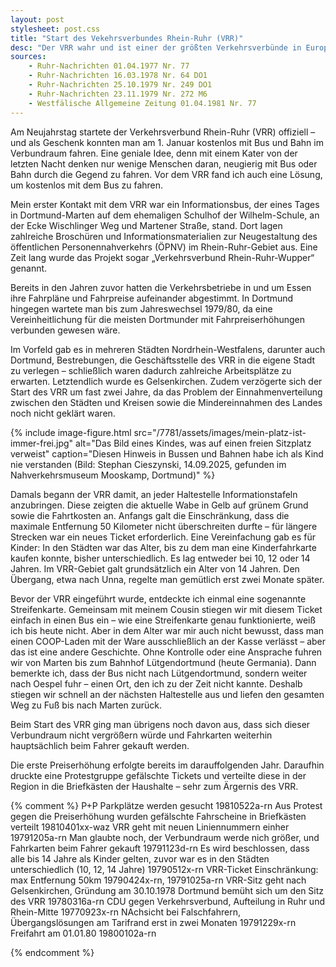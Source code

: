```yaml
---
layout: post
stylesheet: post.css
title: "Start des Vekehrsverbundes Rhein-Ruhr (VRR)"
desc: "Der VRR wahr und ist einer der größten Verkehrsverbünde in Europa. Am 01.01.1980 ging er offiziell an den Start"
sources:
    - Ruhr-Nachrichten 01.04.1977 Nr. 77
    - Ruhr-Nachrichten 16.03.1978 Nr. 64 DO1
    - Ruhr-Nachrichten 25.10.1979 Nr. 249 DO1
    - Ruhr-Nachrichten 23.11.1979 Nr. 272 M6
    - Westfälische Allgemeine Zeitung 01.04.1981 Nr. 77
---
```


Am Neujahrstag startete der Verkehrsverbund Rhein-Ruhr (VRR) offiziell – und als Geschenk konnten man am 1. Januar kostenlos mit Bus und Bahn im Verbundraum fahren. Eine geniale Idee, denn mit einem Kater von der letzten Nacht denken nur wenige Menschen daran, neugierig mit Bus oder Bahn durch die Gegend zu fahren. Vor dem VRR fand ich auch eine Lösung, um kostenlos mit dem Bus zu fahren.

Mein erster Kontakt mit dem VRR war ein Informationsbus, der eines Tages in Dortmund-Marten auf dem ehemaligen Schulhof der Wilhelm-Schule, an der Ecke Wischlinger Weg und Martener Straße, stand. Dort lagen zahlreiche Broschüren und Informationsmaterialien zur Neugestaltung des öffentlichen Personennahverkehrs (ÖPNV) im Rhein-Ruhr-Gebiet aus. Eine Zeit lang wurde das Projekt sogar „Verkehrsverbund Rhein-Ruhr-Wupper“ genannt.

Bereits in den Jahren zuvor hatten die Verkehrsbetriebe in und um Essen ihre Fahrpläne und Fahrpreise aufeinander abgestimmt. In Dortmund hingegen wartete man bis zum Jahreswechsel 1979/80, da eine Vereinheitlichung für die meisten Dortmunder mit Fahrpreiserhöhungen verbunden gewesen wäre.

Im Vorfeld gab es in mehreren Städten Nordrhein-Westfalens, darunter auch Dortmund, Bestrebungen, die Geschäftsstelle des VRR in die eigene Stadt zu verlegen – schließlich waren dadurch zahlreiche Arbeitsplätze zu erwarten. Letztendlich wurde es Gelsenkirchen. Zudem verzögerte sich der Start des VRR um fast zwei Jahre, da das Problem der Einnahmenverteilung zwischen den Städten und Kreisen sowie die Mindereinnahmen des Landes noch nicht geklärt waren.

{% include image-figure.html src="/7781/assets/images/mein-platz-ist-immer-frei.jpg" alt="Das Bild eines Kindes, was auf einen freien Sitzplatz verweist" caption="Diesen Hinweis in Bussen und Bahnen habe ich als Kind nie verstanden (Bild: Stephan Cieszynski, 14.09.2025, gefunden im Nahverkehrsmuseum Mooskamp, Dortmund)" %}

Damals begann der VRR damit, an jeder Haltestelle Informationstafeln anzubringen. Diese zeigten die aktuelle Wabe in Gelb auf grünem Grund sowie die Fahrtkosten an. Anfangs galt die Einschränkung, dass die maximale Entfernung 50 Kilometer nicht überschreiten durfte – für längere Strecken war ein neues Ticket erforderlich. Eine Vereinfachung gab es für Kinder: In den Städten war das Alter, bis zu dem man eine Kinderfahrkarte kaufen konnte, bisher unterschiedlich. Es lag entweder bei 10, 12 oder 14 Jahren. Im VRR-Gebiet galt grundsätzlich ein Alter von 14 Jahren. Den Übergang, etwa nach Unna, regelte man gemütlich erst zwei Monate später.

Bevor der VRR eingeführt wurde, entdeckte ich einmal eine sogenannte Streifenkarte. Gemeinsam mit meinem Cousin stiegen wir mit diesem Ticket einfach in einen Bus ein – wie eine Streifenkarte genau funktionierte, weiß ich bis heute nicht. Aber in dem Alter war mir auch nicht bewusst, dass man einen COOP-Laden mit der Ware ausschließlich an der Kasse verlässt – aber das ist eine andere Geschichte. Ohne Kontrolle oder eine Ansprache fuhren wir von Marten bis zum Bahnhof Lütgendortmund (heute Germania). Dann bemerkte ich, dass der Bus nicht nach Lütgendortmund, sondern weiter nach Oespel fuhr – einen Ort, den ich zu der Zeit nicht kannte. Deshalb stiegen wir schnell an der nächsten Haltestelle aus und liefen den gesamten Weg zu Fuß bis nach Marten zurück.

Beim Start des VRR ging man übrigens noch davon aus, dass sich dieser Verbundraum nicht vergrößern würde und Fahrkarten weiterhin hauptsächlich beim Fahrer gekauft werden.

Die erste Preiserhöhung erfolgte bereits im darauffolgenden Jahr. Daraufhin druckte eine Protestgruppe gefälschte Tickets und verteilte diese in der Region in die Briefkästen der Haushalte – sehr zum Ärgernis des VRR.

{% comment %}
P+P Parkplätze werden gesucht 19810522a-rn
Aus Protest gegen die Preiserhöhung wurden gefälschte Fahrscheine in Briefkästen verteilt 19810401xx-waz
VRR geht mit neuen Liniennummern einher 19791205a-rn
Man glaubte noch, der Verbundraum werde nich größer, und Fahrkarten beim Fahrer gekauft  19791123d-rn
Es wird beschlossen, dass alle bis 14 Jahre als Kinder gelten, zuvor war es in den Städten unterschiedlich (10, 12, 14 Jahre) 19790512x-rn
VRR-Ticket Einschränkung: max Entfernung 50km 19790424x-rn, 19791025a-rn
VRR-Sitz geht nach Gelsenkirchen, Gründung am 30.10.1978
Dortmund bemüht sich um den Sitz des VRR 19780316a-rn
CDU gegen Verkehrsverbund, Aufteilung in Ruhr und Rhein-Mitte 19770923x-rn
NAchsicht bei Falschfahrern, Übergangslösungen am Tarifrand erst in zwei Monaten 19791229x-rn
Freifahrt am 01.01.80 19800102a-rn

{% endcomment %}